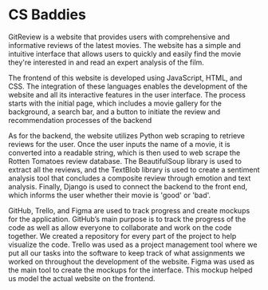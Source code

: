 # CS Baddies

GitReview is a website that provides users with comprehensive and informative reviews of the latest movies. The website has a simple and intuitive interface that allows users to quickly and easily find the movie they're interested in and read an expert analysis of the film.

The frontend of this website is developed using JavaScript, HTML, and CSS. The integration of these languages enables the development of the website and all its interactive features in the user interface. The process starts with the initial page, which includes a movie gallery for the background, a search bar, and a button to initiate the review and recommendation processes of the backend

As for the backend, the website utilizes Python web scraping to retrieve reviews for the user. Once the user inputs the name of a movie, it is converted into a readable string, which is then used to web scrape the Rotten Tomatoes review database. The BeautifulSoup library is used to extract all the reviews, and the TextBlob library is used to create a sentiment analysis tool that concludes a composite review through emotion and text analysis. Finally, Django is used to connect the backend to the front end, which informs the user whether their movie is 'good' or 'bad'.

GitHub, Trello, and Figma are used to track progress and create mockups for the application. GitHub’s main purpose is to track the progress of the code as well as allow everyone to collaborate and work on the code together. We created a repository for every part of the project to help visualize the code. Trello was used as a project management tool where we put all our tasks into the software to keep track of what assignments we worked on throughout the development of the website. Figma was used as the main tool to create the mockups for the interface. This mockup helped us model the actual website on the frontend. 

